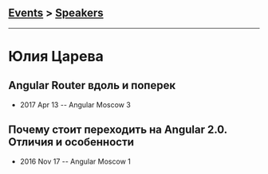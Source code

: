 ## [Events](../README.md) > [Speakers](../speakers.md)
---

# Юлия Царева

## Angular Router вдоль и поперек
- 2017 Apr 13 -- Angular Moscow 3    
## Почему стоит переходить на Angular 2.0. Отличия и особенности
- 2016 Nov 17 -- Angular Moscow 1    
